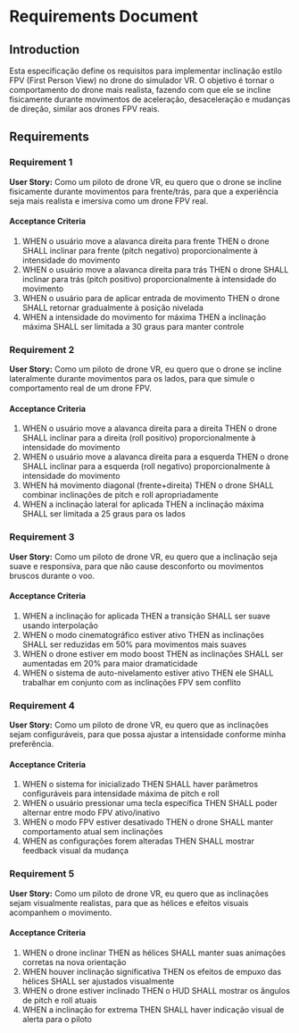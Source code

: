 # Requirements Document

## Introduction

Esta especificação define os requisitos para implementar inclinação estilo FPV (First Person View) no drone do simulador VR. O objetivo é tornar o comportamento do drone mais realista, fazendo com que ele se incline fisicamente durante movimentos de aceleração, desaceleração e mudanças de direção, similar aos drones FPV reais.

## Requirements

### Requirement 1

**User Story:** Como um piloto de drone VR, eu quero que o drone se incline fisicamente durante movimentos para frente/trás, para que a experiência seja mais realista e imersiva como um drone FPV real.

#### Acceptance Criteria

1. WHEN o usuário move a alavanca direita para frente THEN o drone SHALL inclinar para frente (pitch negativo) proporcionalmente à intensidade do movimento
2. WHEN o usuário move a alavanca direita para trás THEN o drone SHALL inclinar para trás (pitch positivo) proporcionalmente à intensidade do movimento
3. WHEN o usuário para de aplicar entrada de movimento THEN o drone SHALL retornar gradualmente à posição nivelada
4. WHEN a intensidade do movimento for máxima THEN a inclinação máxima SHALL ser limitada a 30 graus para manter controle

### Requirement 2

**User Story:** Como um piloto de drone VR, eu quero que o drone se incline lateralmente durante movimentos para os lados, para que simule o comportamento real de um drone FPV.

#### Acceptance Criteria

1. WHEN o usuário move a alavanca direita para a direita THEN o drone SHALL inclinar para a direita (roll positivo) proporcionalmente à intensidade do movimento
2. WHEN o usuário move a alavanca direita para a esquerda THEN o drone SHALL inclinar para a esquerda (roll negativo) proporcionalmente à intensidade do movimento
3. WHEN há movimento diagonal (frente+direita) THEN o drone SHALL combinar inclinações de pitch e roll apropriadamente
4. WHEN a inclinação lateral for aplicada THEN a inclinação máxima SHALL ser limitada a 25 graus para os lados

### Requirement 3

**User Story:** Como um piloto de drone VR, eu quero que a inclinação seja suave e responsiva, para que não cause desconforto ou movimentos bruscos durante o voo.

#### Acceptance Criteria

1. WHEN a inclinação for aplicada THEN a transição SHALL ser suave usando interpolação
2. WHEN o modo cinematográfico estiver ativo THEN as inclinações SHALL ser reduzidas em 50% para movimentos mais suaves
3. WHEN o drone estiver em modo boost THEN as inclinações SHALL ser aumentadas em 20% para maior dramaticidade
4. WHEN o sistema de auto-nivelamento estiver ativo THEN ele SHALL trabalhar em conjunto com as inclinações FPV sem conflito

### Requirement 4

**User Story:** Como um piloto de drone VR, eu quero que as inclinações sejam configuráveis, para que possa ajustar a intensidade conforme minha preferência.

#### Acceptance Criteria

1. WHEN o sistema for inicializado THEN SHALL haver parâmetros configuráveis para intensidade máxima de pitch e roll
2. WHEN o usuário pressionar uma tecla específica THEN SHALL poder alternar entre modo FPV ativo/inativo
3. WHEN o modo FPV estiver desativado THEN o drone SHALL manter comportamento atual sem inclinações
4. WHEN as configurações forem alteradas THEN SHALL mostrar feedback visual da mudança

### Requirement 5

**User Story:** Como um piloto de drone VR, eu quero que as inclinações sejam visualmente realistas, para que as hélices e efeitos visuais acompanhem o movimento.

#### Acceptance Criteria

1. WHEN o drone inclinar THEN as hélices SHALL manter suas animações corretas na nova orientação
2. WHEN houver inclinação significativa THEN os efeitos de empuxo das hélices SHALL ser ajustados visualmente
3. WHEN o drone estiver inclinado THEN o HUD SHALL mostrar os ângulos de pitch e roll atuais
4. WHEN a inclinação for extrema THEN SHALL haver indicação visual de alerta para o piloto